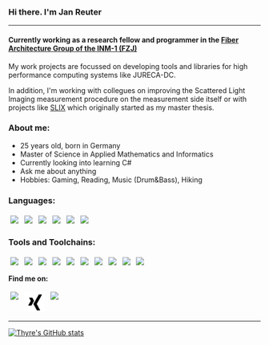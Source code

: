 ### Hi there. I'm Jan Reuter 

---

#### Currently working as a research fellow and programmer in the [Fiber Architecture Group of the INM-1 (FZJ)](https://www.fz-juelich.de/en/inm/inm-1/research/fiber-architecture)

My work projects are focussed on developing tools and libraries for high performance computing systems like JURECA-DC. 

In addition, I'm working with collegues on improving the Scattered Light Imaging measurement procedure on the measurement side itself or with projects like [SLIX](https://www.github.com/3d-pli/SLIX) which originally started as my master thesis.

### About me:

- 25 years old, born in Germany
- Master of Science in Applied Mathematics and Informatics
- Currently looking into learning C#
- Ask me about anything
- Hobbies: Gaming, Reading, Music (Drum&Bass), Hiking

### Languages:
<p align="left">
<img src="https://cdn.jsdelivr.net/gh/devicons/devicon/icons/c/c-original.svg" height="40" style="vertical-align:top; margin:4px"/>
<img src="https://cdn.jsdelivr.net/gh/devicons/devicon/icons/cplusplus/cplusplus-original.svg" height="40" style="vertical-align:top; margin:4px"/>         
<img src="https://cdn.jsdelivr.net/gh/devicons/devicon/icons/qt/qt-original.svg" height="40" style="vertical-align:top; margin:4px"/>          
<img src="https://cdn.jsdelivr.net/gh/devicons/devicon/icons/python/python-original.svg" height="40" style="vertical-align:top; margin:4px"/>
<img src="https://cdn.jsdelivr.net/gh/devicons/devicon/icons/java/java-original.svg" height="40" style="vertical-align:top; margin:4px"/>
<img src="https://cdn.jsdelivr.net/gh/devicons/devicon/icons/swift/swift-original.svg" height="40" style="vertical-align:top; margin:4px"/>        
</p>

### Tools and Toolchains:
<p align="left">
<img src="https://cdn.jsdelivr.net/gh/devicons/devicon/icons/linux/linux-original.svg" height="40" style="vertical-align:top; margin:4px"/>
<img src="https://cdn.jsdelivr.net/gh/devicons/devicon/icons/windows8/windows8-original.svg" height="40" style="vertical-align:top; margin:4px"/>
<img src="https://cdn.jsdelivr.net/gh/devicons/devicon/icons/docker/docker-original.svg" height="40" style="vertical-align:top; margin:4px"/>
<img src="https://cdn.jsdelivr.net/gh/devicons/devicon/icons/vscode/vscode-original.svg" height="40" style="vertical-align:top; margin:4px"/>
<img src="https://cdn.jsdelivr.net/gh/devicons/devicon/icons/visualstudio/visualstudio-plain.svg" height="40" style="vertical-align:top; margin:4px"/>
<img src="https://cdn.jsdelivr.net/gh/devicons/devicon/icons/jetbrains/jetbrains-original.svg" height="40" style="vertical-align:top; margin:4px"/>
<img src="https://cdn.jsdelivr.net/gh/devicons/devicon/icons/bash/bash-original.svg" height="40" style="vertical-align:top; margin:4px"/>
<img src="https://cdn.jsdelivr.net/gh/devicons/devicon/icons/git/git-original.svg" height="40" style="vertical-align:top; margin:4px"/>
<img src="https://cdn.jsdelivr.net/gh/devicons/devicon/icons/cmake/cmake-original.svg" height="40" style="vertical-align:top; margin:4px"/>
<img src="https://cdn.jsdelivr.net/gh/devicons/devicon/icons/pytest/pytest-original-wordmark.svg" height="40" style="vertical-align:top; margin:4px"/>
</p>

**Find me on:**
<p align="left">
<a href=https://www.linkedin.com/in/jan-andr%C3%A9-reuter-160712191/><img src="https://cdn.jsdelivr.net/gh/devicons/devicon/icons/linkedin/linkedin-original.svg" height="40" style="vertical-align:top; margin:4px"/></a>
<a href=https://www.xing.com/profile/JanAndre_Reuter/><img src="https://github.com/Remix-Design/RemixIcon/blob/master/icons/Logos/xing-fill.svg" height="40" style="vertical-align:top; margin:4px"/></a>
<a href=https://orcid.org/0000-0002-1219-0310/><img src="https://upload.wikimedia.org/wikipedia/commons/0/06/ORCID_iD.svg" height="40" style="vertical-align:top; margin:4px"/></a>
</p>



---

[![Thyre's GitHub stats](https://github-readme-stats.vercel.app/api?username=Thyre&count_private=true)](https://github.com/anuraghazra/github-readme-stats)

